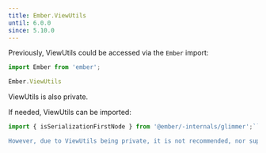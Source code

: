 ```yaml
---
title: Ember.ViewUtils
until: 6.0.0
since: 5.10.0
---
```



Previously, ViewUtils could be accessed via the `Ember` import:
```js
import Ember from 'ember';

Ember.ViewUtils
```
ViewUtils is also private.

 If needed, ViewUtils can be imported:
```js
import { isSerializationFirstNode } from '@ember/-internals/glimmer';```

However, due to ViewUtils being private, it is not recommended, nor supported.
